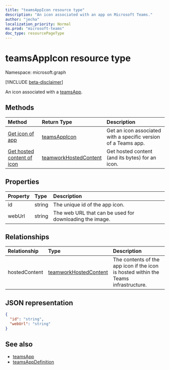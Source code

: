 ```yaml
---
title: "teamsAppIcon resource type"
description: "An icon associated with an app on Microsoft Teams."
author: "jecha"
localization_priority: Normal
ms.prod: "microsoft-teams"
doc_type: resourcePageType
---
```


# teamsAppIcon resource type

Namespace: microsoft.graph

[!INCLUDE [beta-disclaimer](../../includes/beta-disclaimer.md)]

An icon associated with a [teamsApp](teamsapp.md).

## Methods

| Method                                            | Return Type                                       | Description                                                    | 
| :------------------------------------------------ | :------------------------------------------------ | :------------------------------------------------------------- |
| [Get icon of app](../api/teamsappicon-get.md)     | [teamsAppIcon](teamsappicon.md)                   | Get an icon associated with a specific version of a Teams app. |
| [Get hosted content of icon](../api/teamsappicon-get-hostedcontent.md) | [teamworkHostedContent](teamworkhostedcontent.md) | Get hosted content (and its bytes) for an icon.                |

## Properties

| Property      | Type                        | Description                                                                             |
| :------------ | :-------------------------- | :-------------------------------------------------------------------------------------- |
| id            | string                      | The unique id of the app icon.                                                          |
| webUrl        | string                      | The web URL that can be used for downloading the image.                                 |

## Relationships

| Relationship  | Type	                                            | Description                                                                         |
| :------------ | :------------------------------------------------ | :---------------------------------------------------------------------------------- |
| hostedContent | [teamworkHostedContent](teamworkhostedcontent.md) | The contents of the app icon if the icon is hosted within the Teams infrastructure. |

## JSON representation

<!-- {
  "blockType": "resource",
  "@odata.type": "microsoft.graph.teamsAppIcon",
  "baseType": "microsoft.graph.entity"
}-->

```json
{
  "id": "string",
  "webUrl": "string"
}
```

## See also
- [teamsApp](teamsapp.md)
- [teamsAppDefinition](teamsappdefinition.md)